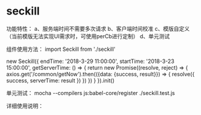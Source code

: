 # seckill
功能特性：
a、服务端时间不需要多次请求
b、客户端时间校准
c、模版自定义（当前模版无法实现UI需求时，可使用perCb进行定制）
d、单元测试

组件使用方法：
import Seckill from './seckill'

new Seckill({
    endTime: '2018-3-29 11:00:00',
    startTime: '2018-3-23 15:00:00',
    getServerTime: () => {
        return new Promise((resolve, reject) => {
            axios.get('/common/getNow').then(({data: {success, result}}) => {
                resolve({
                    success,
                    serverTime: result
                })
            })
        })
    }
}).init()

单元测试：
mocha --compilers js:babel-core/register ./seckill.test.js

详细使用说明：
